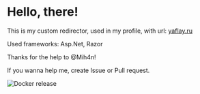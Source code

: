 # Hello, there!
This is my custom redirector, used in my profile, with url: [yaflay.ru](https://yaflay.ru/)

Used frameworks: Asp.Net, Razor

Thanks for the help to @Mih4n!

If you wanna help me, create Issue or Pull request.

![Docker release](https://img.shields.io/docker/v/yaflay/yaflay.ru/latest?style=for-the-badge&logo=docker&color=%235865F2)
